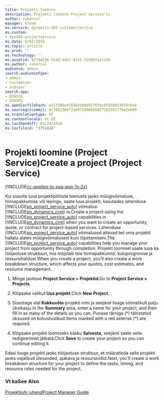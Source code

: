 ```yaml
---
title: Projekti loomine
description: Projekti loomine Project Service'is
author: ruhercul
manager: kfend
ms.service: dynamics-365-customerservice
ms.custom:
- dyn365-projectservice
ms.date: 8/03/2018
ms.topic: article
ms.prod: ''
ms.technology: ''
ms.assetid: 92794256-554d-4de7-8315-5250dfa11136
ms.author: ruhercul
audience: Admin
search.audienceType:
- admin
- customizer
- enduser
search.app:
- D365CE
- D365PS
ms.openlocfilehash: e21f388e4f83b4349a9276fbc8f034913839c0a8
ms.sourcegitcommit: 8c786230ef2a497280885b827162561776e2eb00
ms.translationtype: HT
ms.contentlocale: et-EE
ms.lasthandoff: 03/24/2020
ms.locfileid: "3751026"
---
```

# <a name="create-a-project-project-service"></a><span data-ttu-id="1c6dd-103">Projekti loomine (Project Service)</span><span class="sxs-lookup"><span data-stu-id="1c6dd-103">Create a project (Project Service)</span></span>

[!INCLUDE[cc-applies-to-psa-app-1x-2x](../includes/cc-applies-to-psa-app-1x-2x.md)]

<span data-ttu-id="1c6dd-104">Kui soovite luua projektipõhiste teenuste jaoks müügivõimaluse, hinnapakkumise või lepingu, saate luua projekti, kasutades lahenduse [!INCLUDE[pn_project_service_auto](../includes/pn-project-service-auto.md)] võimalusi [!INCLUDE[pn_dynamics_crm](../includes/pn-dynamics-crm.md)]-is.</span><span class="sxs-lookup"><span data-stu-id="1c6dd-104">Create a project using the [!INCLUDE[pn_project_service_auto](../includes/pn-project-service-auto.md)] capabilities in [!INCLUDE[pn_dynamics_crm](../includes/pn-dynamics-crm.md)] when you want to create an opportunity, quote, or contract for project-based services.</span></span> <span data-ttu-id="1c6dd-105">Lahenduse [!INCLUDE[pn_project_service_auto](../includes/pn-project-service-auto.md)] võimalused aitavad teil oma projekti hallata alates müügivõimalusest kuni lõpetamiseni.</span><span class="sxs-lookup"><span data-stu-id="1c6dd-105">The [!INCLUDE[pn_project_service_auto](../includes/pn-project-service-auto.md)] capabilities help you manage your project from opportunity through completion.</span></span> <span data-ttu-id="1c6dd-106">Projekti loomisel saate luua ka tööjaotuse struktuuri, mis mõjutab teie hinnapakkumisi, kuluprognoose ja ressursihaldust.</span><span class="sxs-lookup"><span data-stu-id="1c6dd-106">When you create a project, you’ll also create a work breakdown structure, which affects your quotes, cost estimates, and resource management.</span></span>  
  
1.  <span data-ttu-id="1c6dd-107">Minge jaotisse **Project Service > Projektid**.</span><span class="sxs-lookup"><span data-stu-id="1c6dd-107">Go to **Project Service > Projects**.</span></span>  
  
2.  <span data-ttu-id="1c6dd-108">Klõpsake valikut **Uus projekt**.</span><span class="sxs-lookup"><span data-stu-id="1c6dd-108">Click **New Project**.</span></span>  
  
3.  <span data-ttu-id="1c6dd-109">Sisestage alal **Kokkuvõte** projekti nimi ja seejärel lisage võimalikult palju üksikasju.</span><span class="sxs-lookup"><span data-stu-id="1c6dd-109">In the **Summary** area, enter a name for your project, and then fill in as many of the details as you can.</span></span> <span data-ttu-id="1c6dd-110">Punase tärniga (\*) tähistatud üksused on kohustuslikud.</span><span class="sxs-lookup"><span data-stu-id="1c6dd-110">Items marked with a red asterisk (\*) are required.</span></span>  
  
4.  <span data-ttu-id="1c6dd-111">Klõpsake projekti loomiseks käsku **Salvesta**, seejärel saate selle redigeerimist jätkata.</span><span class="sxs-lookup"><span data-stu-id="1c6dd-111">Click **Save** to create your project so you can continue editing it.</span></span>  
  
<span data-ttu-id="1c6dd-112">Edasi looge projekti jaoks tööjaotuse struktuur, et määratleda selle projekti jaoks vajalikud ülesanded, ajakava ja ressursirollid.</span><span class="sxs-lookup"><span data-stu-id="1c6dd-112">Next, you’ll create a work breakdown structure for your project to define the tasks, timing, and resource roles needed for the project.</span></span>  
  
### <a name="see-also"></a><span data-ttu-id="1c6dd-113">Vt ka</span><span class="sxs-lookup"><span data-stu-id="1c6dd-113">See Also</span></span>  
 [<span data-ttu-id="1c6dd-114">Projektijuhi juhend</span><span class="sxs-lookup"><span data-stu-id="1c6dd-114">Project Manager Guide</span></span>](../project-service/project-manager-guide.md)
